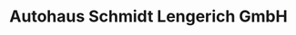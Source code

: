 ---
title: "Autohaus Schmidt Lengerich GmbH"
url: /lengerich-emsland/autohaus-schmidt-lengerich-gmbh/
shop: Autohaus
---